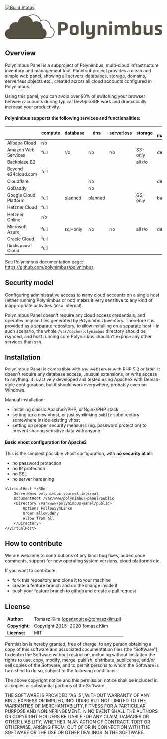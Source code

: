 [![Build Status](https://travis-ci.org/polynimbus/polynimbus-panel.png?branch=master)](https://travis-ci.org/polynimbus/polynimbus-panel)

![Polynimbus logo](public/assets/logo.png)

## Overview

Polynimbus Panel is a subproject of Polynimbus, multi-cloud infrastructure inventory
and management tool. Panel subproject provides a clean and simple web panel, showing
all servers, databases, storage, domains, serverless objects etc., created across all
cloud accounts configured in Polynimbus.

Using this panel, you can avoid over 90% of switching your browser between accounts
during typical DevOps/SRE work and dramatically increase your productivity.

#### Polynimbus supports the following services and functionalities:

|                       | compute | database | dns     | serverless | storage  |  access management |
|-----------------------|---------|----------|---------|------------|----------|--------------------|
| Alibaba Cloud         | r/o     |          |         |            |          |                    |
| Amazon Web Services   | full    | r/o      | r/o     | r/o        | S3-only  | detailed           |
| Backblaze B2          |         |          |         |            | all r/o  |                    |
| Beyond e24cloud.com   | full    |          |         |            |          |                    |
| Cloudflare            |         |          | r/o     |            |          | detailed/raw       |
| GoDaddy               |         |          | r/o     |            |          |                    |
| Google Cloud Platform | full    | planned  | planned |            | GS-only  | basic              |
| Hetzner Cloud         | full    |          |         |            |          |                    |
| Hetzner Online        | r/o     |          |         |            |          |                    |
| Microsoft Azure       | full    | sql-only | r/o     | r/o        | all r/o  | detailed           |
| Oracle Cloud          | full    |          |         |            |          |                    |
| Rackspace Cloud       | full    |          |         |            |          |                    |

See Polynimbus documentation page: https://github.com/polynimbus/polynimbus


## Security model

Configuring administrative access to many cloud accounts on a single host (either
running Polynimbus or not) makes it very sensitive to any kind of inappropriate
activities (also internal).

Polynimbus Panel doesn't require any cloud access credentials, and operates only
on files generated by Polynimbus Inventory. Therefore it is provided as a separate
repository, to allow installing on a separate host - in such scenario, the whole
`/var/cache/polynimbus` directory should be rsynced, and host running core Polynimbus
shouldn't expose any other services than ssh.


## Installation

Polynimbus Panel is compatible with any webserver with PHP 5.2 or later. It doesn't
require any database access, unusual extensions, or write access to anything. It is
actively developed and tested using Apache2 with Debian-style configuration, but it
should work everywhere, probably even on Windows.

Manual installation:
- installing classic Apache2/PHP, or Nginx/PHP stack
- setting up a new vhost, or just symlinking `public` subdirectory somewhere inside existing vhost
- setting up proper security measures (eg. password protection) to prevent sharing sensitive data with anyone

#### Basic vhost configuration for Apache2

This is the simplest possible vhost configuration, with **no security at all**:
- no password protection
- no IP protection
- no SSL
- no server hardening
```
<VirtualHost *:80>
    ServerName polynimbus.yournet.internal
    DocumentRoot /var/www/polynimbus-panel/public
    <Directory /var/www/polynimbus-panel/public>
        Options FollowSymLinks
        Order allow,deny
        Allow from all
    </Directory>
</VirtualHost>
```


## How to contribute

We are welcome to contributions of any kind: bug fixes, added code comments,
support for new operating system versions, cloud platforms etc.

If you want to contribute:
- fork this repository and clone it to your machine
- create a feature branch and do the change inside it
- push your feature branch to github and create a pull request

## License

|                      |                                          |
|:---------------------|:-----------------------------------------|
| **Author:**          | Tomasz Klim (<opensource@tomaszklim.pl>) |
| **Copyright:**       | Copyright 2015-2020 Tomasz Klim          |
| **License:**         | MIT                                      |

Permission is hereby granted, free of charge, to any person obtaining a copy
of this software and associated documentation files (the "Software"), to deal
in the Software without restriction, including without limitation the rights
to use, copy, modify, merge, publish, distribute, sublicense, and/or sell
copies of the Software, and to permit persons to whom the Software is
furnished to do so, subject to the following conditions:

The above copyright notice and this permission notice shall be included in all
copies or substantial portions of the Software.

THE SOFTWARE IS PROVIDED "AS IS", WITHOUT WARRANTY OF ANY KIND, EXPRESS OR
IMPLIED, INCLUDING BUT NOT LIMITED TO THE WARRANTIES OF MERCHANTABILITY,
FITNESS FOR A PARTICULAR PURPOSE AND NONINFRINGEMENT. IN NO EVENT SHALL THE
AUTHORS OR COPYRIGHT HOLDERS BE LIABLE FOR ANY CLAIM, DAMAGES OR OTHER
LIABILITY, WHETHER IN AN ACTION OF CONTRACT, TORT OR OTHERWISE, ARISING FROM,
OUT OF OR IN CONNECTION WITH THE SOFTWARE OR THE USE OR OTHER DEALINGS IN THE
SOFTWARE.
